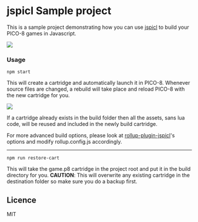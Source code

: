 # jspicl Sample project
This is a sample project demonstrating how you can use [jspicl](https://github.com/AgronKabashi/jspicl) to build your PICO-8 games in Javascript.

![](https://i.imgur.com/QSaLt5q.gif)

### Usage
```Shell
npm start
```
This will create a cartridge and automatically launch it in PICO-8. Whenever source files are changed, a rebuild will take place and reload PICO-8 with the new cartridge for you.

![](https://i.imgur.com/1uS6eck.gif)

If a cartridge already exists in the build folder then all the assets, sans lua code, will be reused and included in the newly build cartridge.

For more advanced build options, please look at [rollup-plugin-jspicl](https://github.com/AgronKabashi/rollup-plugin-jspicl)'s options and modify rollup.config.js accordingly.

---

```
npm run restore-cart
```

This will take the game.p8 cartridge in the project root and put it in the build directory for you.
**CAUTION**: This will overwrite any existing cartridge in the destination folder so make sure you do a backup first.

## Licence
MIT
